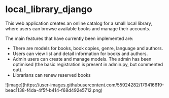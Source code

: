 # local_library_django

This web application creates an online catalog for a small local library, where users can browse available books and manage their accounts.

The main features that have currently been implemented are:
<ul>
  <li>There are models for books, book copies, genre, language and authors.</li>
  <li>Users can view list and detail information for books and authors.</li>
  <li>Admin users can create and manage models. The admin has been optimised (the basic registration is present in admin.py, but commented out).</li>
  <li>Librarians can renew reserved books</li>
</ul>
![image](https://user-images.githubusercontent.com/55924282/179416619-beac1138-f4da-4f5f-b414-f68d492e5712.png)
